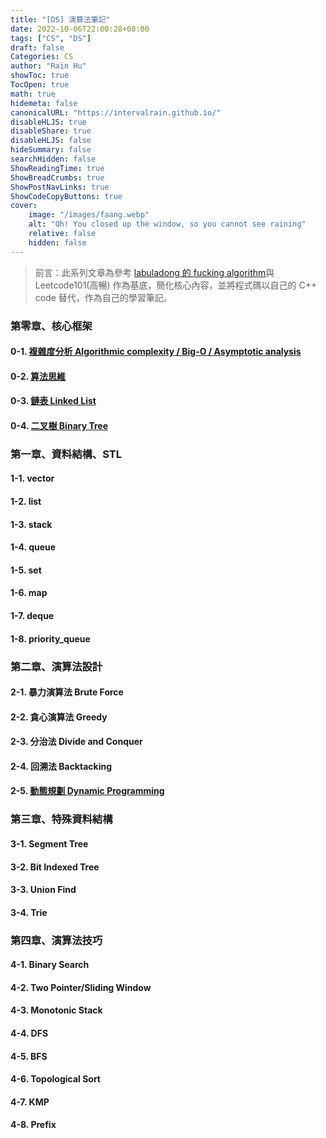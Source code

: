 ```yaml
---
title: "[DS] 演算法筆記"
date: 2022-10-06T22:00:28+08:00
tags: ["CS", "DS"]
draft: false
Categories: CS
author: "Rain Hu"
showToc: true
TocOpen: true
math: true
hidemeta: false
canonicalURL: "https://intervalrain.github.io/"
disableHLJS: true
disableShare: true
disableHLJS: false
hideSummary: false
searchHidden: false
ShowReadingTime: true
ShowBreadCrumbs: true
ShowPostNavLinks: true
ShowCodeCopyButtons: true
cover:
    image: "/images/faang.webp"
    alt: "Oh! You closed up the window, so you cannot see raining"
    relative: false
    hidden: false
---
```


> 前言：此系列文章為參考 [labuladong 的 fucking algorithm](https://labuladong.github.io/algo/)與 Leetcode101(高暢) 作為基底，簡化核心內容，並將程式碼以自己的 C++ code 替代，作為自己的學習筆記。

### 第零章、核心框架
#### 0-1. [複雜度分析 Algorithmic complexity / Big-O / Asymptotic analysis](/posts/cs/algo/bigo)
#### 0-2. [算法思維](/posts/cs/algo/concept)
#### 0-3. [鏈表 Linked List](/posts/cs/algo/linked_list)
#### 0-4. [二叉樹 Binary Tree](/posts/cs/algo/binary_tree)

### 第一章、資料結構、STL
#### 1-1. vector
#### 1-2. list
#### 1-3. stack
#### 1-4. queue
#### 1-5. set
#### 1-6. map
#### 1-7. deque
#### 1-8. priority_queue

### 第二章、演算法設計
#### 2-1. 暴力演算法 Brute Force
#### 2-2. 貪心演算法 Greedy
#### 2-3. 分治法 Divide and Conquer
#### 2-4. 回溯法 Backtacking
#### 2-5. [動態規劃 Dynamic Programming](/posts/cs/algo/dp)

### 第三章、特殊資料結構
#### 3-1. Segment Tree
#### 3-2. Bit Indexed Tree
#### 3-3. Union Find
#### 3-4. Trie

### 第四章、演算法技巧
#### 4-1. Binary Search
#### 4-2. Two Pointer/Sliding Window
#### 4-3. Monotonic Stack
#### 4-4. DFS
#### 4-5. BFS
#### 4-6. Topological Sort
#### 4-7. KMP
#### 4-8. Prefix
